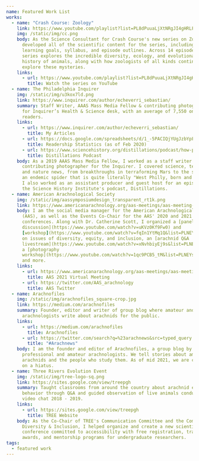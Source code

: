 ```yaml
---
name: Featured Work List
works:
  - name: "Crash Course: Zoology"
    link: https://www.youtube.com/playlist?list=PL8dPuuaLjXtNRgJI4gHRLFtOD_r4hfJaF
    img: /static/img/cc.png
    body: As the Science Consultant for Crash Course's new series on Zoology, I
      developed all of the scientific content for the series, including the
      learning goals, syllabus, and episode outlines. Across 14 episodes, this
      series explores the incredible diversity, ecology, and evolutionary
      history of animals, along with how zoologists of all kinds continue to
      explore these mysteries.
    links:
      - url: https://www.youtube.com/playlist?list=PL8dPuuaLjXtNRgJI4gHRLFtOD_r4hfJaF
        title: Watch the series on YouTube
  - name: The Philadelphia Inquirer
    img: /static/img/u3kox7ld.png
    link: https://www.inquirer.com/author/echeverri_sebastian/
    summary: Staff Writer, AAAS Mass Media Fellow & contributing photographer. Wrote
      for Inquirer’s Health & Science desk, with an average of 7,550 online
      readers.
    links:
      - url: https://www.inquirer.com/author/echeverri_sebastian/
        title: My Articles
      - url: https://docs.google.com/spreadsheets/d/1_-5PACIQjYUgJzbYpFs_BtYk7ijRwPo2vrU4HwYhNTU/edit?usp=sharing
        title: Readership Statistics (as of Feb 2020)
      - url: https://www.sciencehistory.org/distillations/podcast/how-philadelphias-water-pollution-problems-shaped-the-city
        title: Distillations Podcast
    body: As a 2019 AAAS Mass Media Fellow, I worked as a staff writer and
      contributing photographer for the Inquirer. I covered science, technology,
      and nature news, from breakthroughs in terraforming Mars to the story of
      an endemic spider that is quite literally "West Philly, born and raised".
      I also worked as an assistant producer and guest host for an episode of
      the Science History Institute's podcast, Distillations.
  - name: American Arachnological Society
    img: /static/img/aassymposiumdesign_transparent_rt1k.png
    link: https://www.americanarachnology.org/aas-meetings/aas-meeting-2021/
    body: I am the social media manager for the American Arachnological Society
      (AAS), as well as the Events Co-Chair for the AAS' 2020 and 2021 virtual
      conferences. Along with Dr. Catherine Scott, I organized a [panel
      discussion](https://www.youtube.com/watch?v=uKVz0Kf9Fw0) and
      [workshop](https://www.youtube.com/watch?v=fqIn1YtMq1Q&list=PLNEYsCLNOch28FT6HpTIajKZYqnL8UPpI&index=3)
      on issues of diversity, equity, and inclusion, an [arachnid Q&A
      livestream](https://www.youtube.com/watch?v=xNvhbiyEj9s&list=PLNEYsCLNOch28FT6HpTIajKZYqnL8UPpI),
      a [photography
      workshop](https://www.youtube.com/watch?v=1qc9PCB5_tM&list=PLNEYsCLNOch06vVuudJ6Wz3-5hIjsgmu3),
      and more.
    links:
      - url: https://www.americanarachnology.org/aas-meetings/aas-meeting-2021/
        title: AAS 2021 Virtual Meeting
      - url: https://twitter.com/AAS_arachnology
        title: AAS Twitter
  - name: Arachnofiles
    img: /static/img/arachnofiles_square-crop.jpg
    link: https://medium.com/arachnofiles
    summary: Founder, editor and writer of group blog where amateur and professional
      arachnologists write about arachnids for the public.
    links:
      - url: https://medium.com/arachnofiles
        title: Arachnofiles
      - url: https://twitter.com/search?q=%23arachnews&src=typed_query
        title: "#Arachnews"
    body: I am the founder and editor of Arachnofiles, a group blog by a mix of
      professional and amateur arachnologists. We tell stories about amazing
      arachnids and the people who study them. As of mid 2021, we are currently
      on a hiatus.
  - name: Three Rivers Evolution Event
    img: /static/img/tree-logo-sq.png
    link: https://sites.google.com/view/treepgh
    summary: Taught classrooms from around the country about arachnid ecology and
      behavior through Q&A and guided observation of live animals conducted via
      video chat 2018 - 2019.
    links:
      - url: https://sites.google.com/view/treepgh
        title: TREE Website
    body: As the Co-Chair of TREE's Communication Committee and the Committee for
      Diversity & Inclusion, I helped organize and create a new scientific
      conference committed to accessibility with free registration, travel
      awards, and mentorship programs for undergraduate researchers.
tags:
  - featured work
---
```

